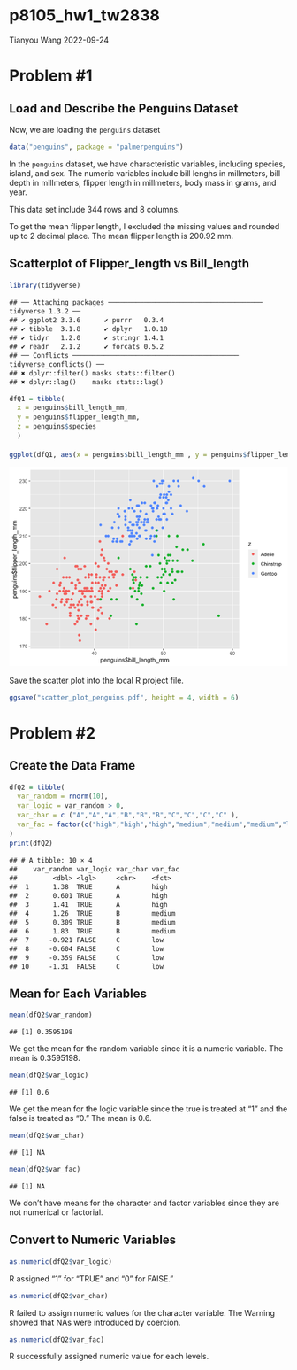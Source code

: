 p8105_hw1_tw2838
================
Tianyou Wang
2022-09-24

# **Problem \#1**

## Load and Describe the Penguins Dataset

Now, we are loading the `penguins` dataset

``` r
data("penguins", package = "palmerpenguins")
```

In the `penguins` dataset, we have characteristic variables, including
species, island, and sex. The numeric variables include bill lenghs in
millmeters, bill depth in millmeters, flipper length in millmeters, body
mass in grams, and year.

This data set include 344 rows and 8 columns.

To get the mean flipper length, I excluded the missing values and
rounded up to 2 decimal place. The mean flipper length is 200.92 mm.

## Scatterplot of Flipper_length vs Bill_length

``` r
library(tidyverse)
```

    ## ── Attaching packages ─────────────────────────────────────── tidyverse 1.3.2 ──
    ## ✔ ggplot2 3.3.6      ✔ purrr   0.3.4 
    ## ✔ tibble  3.1.8      ✔ dplyr   1.0.10
    ## ✔ tidyr   1.2.0      ✔ stringr 1.4.1 
    ## ✔ readr   2.1.2      ✔ forcats 0.5.2 
    ## ── Conflicts ────────────────────────────────────────── tidyverse_conflicts() ──
    ## ✖ dplyr::filter() masks stats::filter()
    ## ✖ dplyr::lag()    masks stats::lag()

``` r
dfQ1 = tibble(
  x = penguins$bill_length_mm,
  y = penguins$flipper_length_mm,
  z = penguins$species
  )

ggplot(dfQ1, aes(x = penguins$bill_length_mm , y = penguins$flipper_length_mm, color = z) ) +  geom_point()
```

![](p8105_hw1_tw2838_files/figure-gfm/unnamed-chunk-2-1.png)<!-- -->

Save the scatter plot into the local R project file.

``` r
ggsave("scatter_plot_penguins.pdf", height = 4, width = 6)
```

# **Problem \#2**

## Create the Data Frame

``` r
dfQ2 = tibble(
  var_random = rnorm(10),
  var_logic = var_random > 0,
  var_char = c ("A","A","A","B","B","B","C","C","C","C" ),
  var_fac = factor(c("high","high","high","medium","medium","medium","low","low","low","low"))
)
print(dfQ2)
```

    ## # A tibble: 10 × 4
    ##    var_random var_logic var_char var_fac
    ##         <dbl> <lgl>     <chr>    <fct>  
    ##  1      1.38  TRUE      A        high   
    ##  2      0.601 TRUE      A        high   
    ##  3      1.41  TRUE      A        high   
    ##  4      1.26  TRUE      B        medium 
    ##  5      0.309 TRUE      B        medium 
    ##  6      1.83  TRUE      B        medium 
    ##  7     -0.921 FALSE     C        low    
    ##  8     -0.604 FALSE     C        low    
    ##  9     -0.359 FALSE     C        low    
    ## 10     -1.31  FALSE     C        low

## Mean for Each Variables

``` r
mean(dfQ2$var_random)
```

    ## [1] 0.3595198

We get the mean for the random variable since it is a numeric variable.
The mean is 0.3595198.

``` r
mean(dfQ2$var_logic)
```

    ## [1] 0.6

We get the mean for the logic variable since the true is treated at “1”
and the false is treated as “0.” The mean is 0.6.

``` r
mean(dfQ2$var_char)
```

    ## [1] NA

``` r
mean(dfQ2$var_fac)
```

    ## [1] NA

We don’t have means for the character and factor variables since they
are not numerical or factorial.

## Convert to Numeric Variables

``` r
as.numeric(dfQ2$var_logic)
```

R assigned “1” for “TRUE” and “0” for FAlSE.”

``` r
as.numeric(dfQ2$var_char)
```

R failed to assign numeric values for the character variable. The
Warning showed that NAs were introduced by coercion.

``` r
as.numeric(dfQ2$var_fac)
```

R successfully assigned numeric value for each levels.
